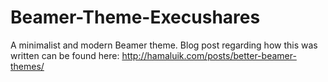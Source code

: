 Beamer-Theme-Execushares
========================

A minimalist and modern Beamer theme. Blog post regarding how this was written can be found here: http://hamaluik.com/posts/better-beamer-themes/
